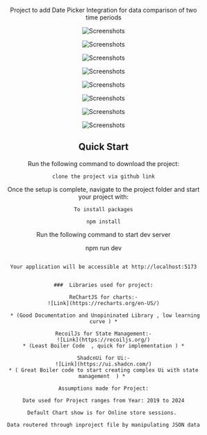 <div align="center" style="margin: 30px;">


Project to add Date Picker Integration for data comparison of two time periods 


![Screenshots](https://i.ibb.co/0FdQwQv/Screenshot-2024-03-11-094036.png)

![Screenshots](https://i.ibb.co/9W8tD5L/Screenshot-2024-03-11-094053.png)

![Screenshots](https://i.ibb.co/2vw31Fd/Screenshot-2024-03-11-094113.png)

![Screenshots](https://i.ibb.co/K0W8MJn/Screenshot-2024-03-11-094136.png)

![Screenshots](https://ibb.co/fS0CtkL)

![Screenshots](https://ibb.co/N9mbY1M)

![Screenshots](https://ibb.co/Ph7ZWyM)

![Screenshots](https://ibb.co/VWG7hTW)

## Quick Start

Run the following command to download the project:

```
clone the project via github link
```

Once the setup is complete, navigate to the project folder and start your project with:

```
To install packages

npm install

````````
Run the following command to start dev server 

npm run dev
```

Your application will be accessible at http://localhost:5173


###  Libraries used for project:

ReChartJS for charts:-
![Link](https://recharts.org/en-US/)

 * (Good Documentation and Unopininated Library , low learning curve ) *

RecoilJs for State Management:-
![Link](https://recoiljs.org/)
 * (Least Boiler Code  , quick for implementation ) * 

ShadcnUi for Ui:-
![Link](https://ui.shadcn.com/)
* ( Great Boiler code to start creating complex Ui with state management  ) * 

Assumptions made for Project:

Date used for Project ranges from Year: 2019 to 2024

Default Chart show is for Online store sessions. 

Data routered through inproject file by manipulating JSON data




